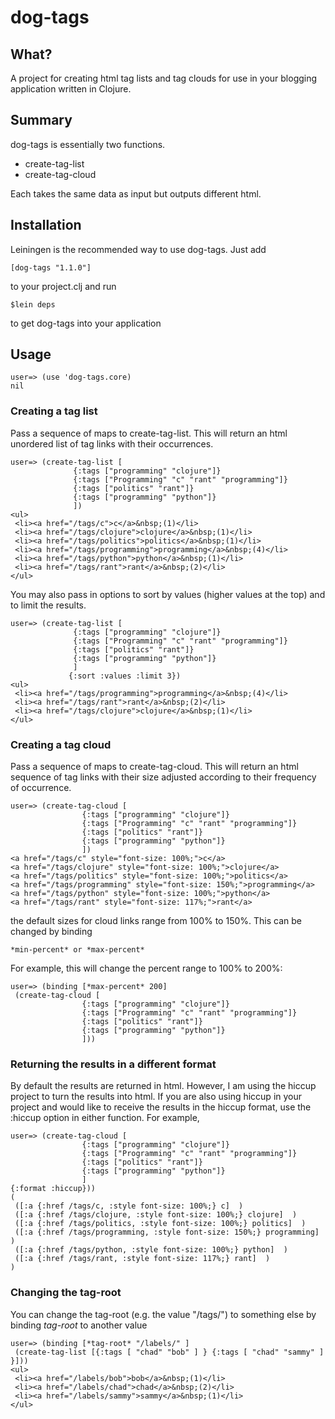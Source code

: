 # dog-tags

## What?
A project for creating html tag lists and tag clouds for use in your
blogging application written in Clojure.

## Summary
dog-tags is essentially two functions.

* create-tag-list
* create-tag-cloud

Each takes the same data as input but outputs different html.

## Installation

Leiningen is the recommended way to use dog-tags. Just add

    [dog-tags "1.1.0"]

to your project.clj and run

    $lein deps

to get dog-tags into your application

## Usage

    user=> (use 'dog-tags.core)
    nil

### Creating a tag list
Pass a sequence of maps to create-tag-list. This will return
an html unordered list of tag links with their occurrences.

    user=> (create-tag-list [
                  {:tags ["programming" "clojure"]}
                  {:tags ["Programming" "c" "rant" "programming"]}
                  {:tags ["politics" "rant"]}
                  {:tags ["programming" "python"]}
                  ]) 
    <ul>
     <li><a href="/tags/c">c</a>&nbsp;(1)</li>
     <li><a href="/tags/clojure">clojure</a>&nbsp;(1)</li>
     <li><a href="/tags/politics">politics</a>&nbsp;(1)</li>
     <li><a href="/tags/programming">programming</a>&nbsp;(4)</li>
     <li><a href="/tags/python">python</a>&nbsp;(1)</li>
     <li><a href="/tags/rant">rant</a>&nbsp;(2)</li>
    </ul>

You may also pass in options to sort by values (higher values at the top) and to limit the
results.

    user=> (create-tag-list [
                  {:tags ["programming" "clojure"]}
                  {:tags ["Programming" "c" "rant" "programming"]}
                  {:tags ["politics" "rant"]}
                  {:tags ["programming" "python"]}
                  ]
                 {:sort :values :limit 3}) 
    <ul>
     <li><a href="/tags/programming">programming</a>&nbsp;(4)</li>
     <li><a href="/tags/rant">rant</a>&nbsp;(2)</li>
     <li><a href="/tags/clojure">clojure</a>&nbsp;(1)</li>
    </ul>

### Creating a tag cloud
Pass a sequence of maps to create-tag-cloud. This will return
an html sequence of tag links with their size adjusted according to
their frequency of occurrence.

    user=> (create-tag-cloud [
                    {:tags ["programming" "clojure"]}
                    {:tags ["Programming" "c" "rant" "programming"]}
                    {:tags ["politics" "rant"]}
                    {:tags ["programming" "python"]}
                    ])
    <a href="/tags/c" style="font-size: 100%;">c</a> 
    <a href="/tags/clojure" style="font-size: 100%;">clojure</a> 
    <a href="/tags/politics" style="font-size: 100%;">politics</a> 
    <a href="/tags/programming" style="font-size: 150%;">programming</a> 
    <a href="/tags/python" style="font-size: 100%;">python</a> 
    <a href="/tags/rant" style="font-size: 117%;">rant</a> 

the default sizes for cloud links range from 100% to 150%. This can be
changed by binding

    *min-percent* or *max-percent*

For example, this will change the percent range to 100% to 200%:

    user=> (binding [*max-percent* 200]
     (create-tag-cloud [
                    {:tags ["programming" "clojure"]}
                    {:tags ["Programming" "c" "rant" "programming"]}
                    {:tags ["politics" "rant"]}
                    {:tags ["programming" "python"]}
                    ]))

### Returning the results in a different format
By default the results are returned in html. However, I am using the
hiccup project to turn the results into html. If you are also using
hiccup in your project and would like to receive the results in the
hiccup format, use the :hiccup option in either function. For example,

    user=> (create-tag-cloud [
                    {:tags ["programming" "clojure"]}
                    {:tags ["Programming" "c" "rant" "programming"]}
                    {:tags ["politics" "rant"]}
                    {:tags ["programming" "python"]}
                    ]
    {:format :hiccup}))
    (
     ([:a {:href /tags/c, :style font-size: 100%;} c]  ) 
     ([:a {:href /tags/clojure, :style font-size: 100%;} clojure]  ) 
     ([:a {:href /tags/politics, :style font-size: 100%;} politics]  ) 
     ([:a {:href /tags/programming, :style font-size: 150%;} programming]  ) 
     ([:a {:href /tags/python, :style font-size: 100%;} python]  ) 
     ([:a {:href /tags/rant, :style font-size: 117%;} rant]  )
    )

### Changing the tag-root

You can change the tag-root (e.g. the value "/tags/") to something
else by binding *tag-root* to another value

    user=> (binding [*tag-root* "/labels/" ]
     (create-tag-list [{:tags [ "chad" "bob" ] } {:tags [ "chad" "sammy" ] }]))
    <ul>
     <li><a href="/labels/bob">bob</a>&nbsp;(1)</li>
     <li><a href="/labels/chad">chad</a>&nbsp;(2)</li>
     <li><a href="/labels/sammy">sammy</a>&nbsp;(1)</li>
    </ul>
